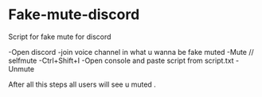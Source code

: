 # Fake-mute-discord
Script for fake mute for discord 

-Open discord
-join voice channel in what u wanna be fake muted
-Mute // selfmute
-Ctrl+Shift+I
-Open console and paste script from script.txt
-Unmute

After all this steps all users will see u muted .
